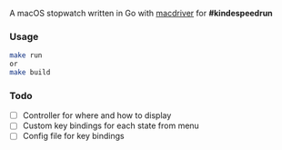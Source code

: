 A macOS stopwatch written in Go with [macdriver](https://github.com/progrium/macdriver) for **#kindespeedrun**

### Usage

```bash
make run
or
make build
```

### Todo

- [ ] Controller for where and how to display
- [ ] Custom key bindings for each state from menu
- [ ] Config file for key bindings
